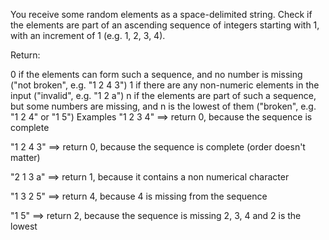 You receive some random elements as a space-delimited string. Check if the elements are part of an ascending sequence of integers starting with 1, with an increment of 1 (e.g. 1, 2, 3, 4).

Return:

0 if the elements can form such a sequence, and no number is missing ("not broken", e.g. "1 2 4 3")
1 if there are any non-numeric elements in the input ("invalid", e.g. "1 2 a")
n if the elements are part of such a sequence, but some numbers are missing, and n is the lowest of them ("broken", e.g. "1 2 4" or "1 5")
Examples
"1 2 3 4"  ==>  return 0, because the sequence is complete

"1 2 4 3"  ==>  return 0, because the sequence is complete (order doesn't matter)

"2 1 3 a"  ==>  return 1, because it contains a non numerical character

"1 3 2 5"  ==>  return 4, because 4 is missing from the sequence

"1 5"      ==>  return 2, because the sequence is missing 2, 3, 4 and 2 is the lowest